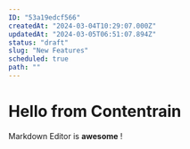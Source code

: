```yaml
---
ID: "53a19edcf566"
createdAt: "2024-03-04T10:29:07.000Z"
updatedAt: "2024-03-05T06:51:07.894Z"
status: "draft"
slug: "New Features"
scheduled: true
path: ""
---
```

# Hello from Contentrain

Markdown Editor is **awesome** !